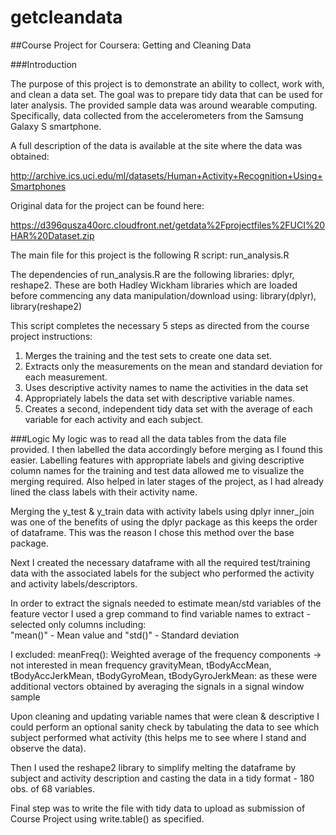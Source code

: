 getcleandata
============

##Course Project for Coursera: Getting and Cleaning Data

###Introduction

The purpose of this project is to demonstrate an ability to collect, work with, and clean a data set. The goal was to prepare tidy data that can be used for later analysis. The provided sample data was around wearable computing. Specifically, data collected from the accelerometers from the Samsung Galaxy S smartphone. 

A full description of the data is available at the site where the data was obtained: 

http://archive.ics.uci.edu/ml/datasets/Human+Activity+Recognition+Using+Smartphones 

Original data for the project can be found here: 

https://d396qusza40orc.cloudfront.net/getdata%2Fprojectfiles%2FUCI%20HAR%20Dataset.zip 

The main file for this project is the following R script: run_analysis.R

The dependencies of run_analysis.R are the following libraries: dplyr, reshape2. These are both Hadley Wickham libraries which are loaded before commencing any data manipulation/download using: library(dplyr), library(reshape2)

This script completes the necessary 5 steps as directed from the course project instructions:

1) Merges the training and the test sets to create one data set.
2) Extracts only the measurements on the mean and standard deviation for each measurement. 
3) Uses descriptive activity names to name the activities in the data set
4) Appropriately labels the data set with descriptive variable names. 
5) Creates a second, independent tidy data set with the average of each variable for each activity and each subject. 

###Logic
My logic was to read all the data tables from the data file provided. I then labelled the data accordingly before merging as I found this easier. Labelling features with appropriate labels and giving descriptive column names for the training and test data allowed me to visualize the merging required. Also helped in later stages of the project, as I had already lined the class labels with their activity name.

Merging the y_test & y_train data with activity labels using dplyr inner_join was one of the benefits of using the dplyr package as this keeps the order of dataframe. This was the reason I chose this method over the base package.

Next I created the necessary dataframe with all the required test/training data with the associated labels for the subject who performed the activity and activity labels/descriptors. 

In order to extract the signals needed to estimate mean/std variables of the feature vector I used a grep command to find variable names to extract - selected only columns including:  
"mean()" - Mean value and 
"std()" - Standard deviation 

I excluded:
meanFreq(): Weighted average of the frequency components -> not interested in mean frequency
gravityMean, tBodyAccMean, tBodyAccJerkMean, tBodyGyroMean, tBodyGyroJerkMean: as these were additional vectors obtained by averaging the signals in a signal window sample

Upon cleaning and updating variable names that were clean & descriptive I could perform an optional sanity check by tabulating the data to see which subject performed what activity (this helps me to see where I stand and observe the data).

Then I used the reshape2 library to simplify melting the dataframe by subject and activity description and casting the data in a tidy format - 180 obs. of 68 variables.

Final step was to write the file with tidy data to upload as submission of Course Project using write.table() as specified.